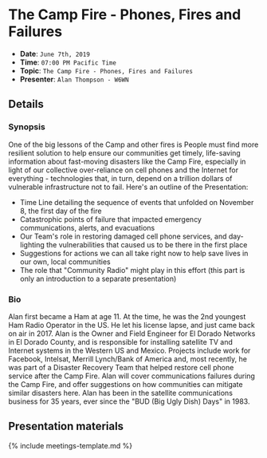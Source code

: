 # The Camp Fire - Phones, Fires and Failures

* **Date**: `June 7th, 2019`
* **Time**: `07:00 PM Pacific Time`
* **Topic**: `The Camp Fire - Phones, Fires and Failures`
* **Presenter**: `Alan Thompson - W6WN`

## Details

### Synopsis

One of the big lessons of the Camp and other fires is People must find more resilient solution to help ensure our communities get timely, life-saving information about fast-moving disasters like the Camp Fire, especially in light of our collective over-reliance on cell phones and the Internet for everything - technologies that, in turn, depend on a trillion dollars of vulnerable infrastructure not to fail. Here's an outline of the Presentation:
*  Time Line detailing the sequence of events that unfolded on November 8, the first day of the fire
*  Catastrophic points of failure that impacted emergency communications, alerts, and evacuations
*  Our Team's role in restoring damaged cell phone services, and day-lighting the vulnerabilities that caused us to be there in the first place
*  Suggestions for actions we can all take right now to help save lives in our own, local communities
*  The role that "Community Radio" might play in this effort (this part is only an introduction to a separate presentation)

### Bio
Alan first became a Ham at age 11. At the time, he was the 2nd youngest Ham Radio Operator in the US. He let his license lapse, and just came back on air in 2017. Alan is the Owner and Field Engineer for El Dorado Networks in El Dorado County, and is responsible for installing satellite TV and Internet systems in the Western US and Mexico. Projects include work for Facebook, Intelsat, Merrill Lynch/Bank of America and, most recently, he was part of a Disaster Recovery Team that helped restore cell phone service after the Camp Fire. Alan will cover communications failures during the Camp Fire, and offer suggestions on how communities can mitigate similar disasters here. Alan has been in the satellite communications business for 35 years, ever since the "BUD (Big Ugly Dish) Days" in 1983.


## Presentation materials

{% include meetings-template.md %}

